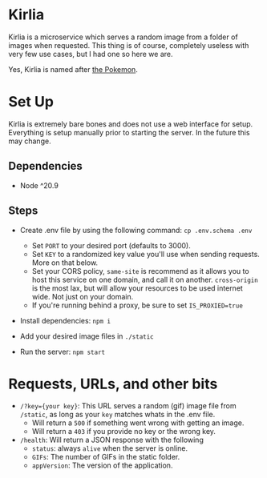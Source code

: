 # Kirlia

Kirlia is a microservice which serves a random image from a folder of images when requested. This thing is of course, completely useless with very few use cases, but I had one so here we are.

Yes, Kirlia is named after [the Pokemon](<https://bulbapedia.bulbagarden.net/wiki/Kirlia_(Pok%C3%A9mon)>).

# Set Up
Kirlia is extremely bare bones and does not use a web interface for setup. Everything is setup manually prior to starting the server. In the future this may change.

## Dependencies

- Node ^20.9

## Steps

- Create .env file by using the following command: `cp .env.schema .env`

  - Set `PORT` to your desired port (defaults to 3000).
  - Set `KEY` to a randomized key value you'll use when sending requests. More on that below.
  - Set your CORS policy, `same-site` is recommend as it allows you to host this service on one domain, and call it on another. `cross-origin` is the most lax, but will allow your resources to be used internet wide. Not just on your domain.
  - If you're running behind a proxy, be sure to set `IS_PROXIED=true`

- Install dependencies: `npm i`

- Add your desired image files in `./static`

- Run the server: `npm start`

# Requests, URLs, and other bits
- `/?key={your key}`: This URL serves a random (gif) image file from `/static`, as long as your `key` matches whats in the .env file.
  - Will return a `500` if something went wrong with getting an image.
  - Will return a `403` if you provide no key or the wrong key.
- `/health`: Will return a JSON response with the following
  - `status`: always `alive` when the server is online.
  - `GIFs`: The number of GIFs in the static folder.
  - `appVersion`: The version of the application.
